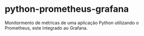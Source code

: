 # python-prometheus-grafana
Monitormento de métricas de uma aplicação Python utilizando o Prometheus, este integrado ao Grafana.
